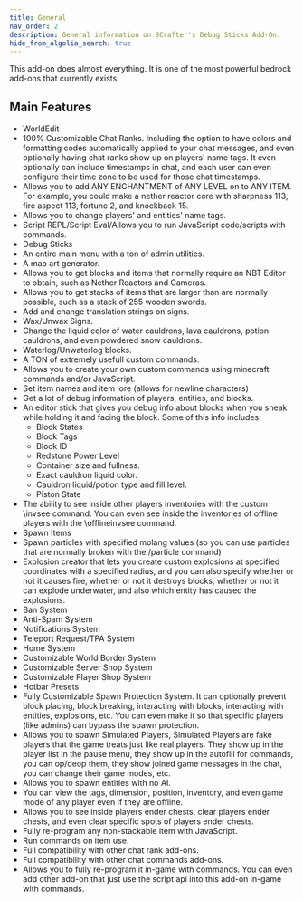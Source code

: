 ```yaml
---
title: General
nav_order: 2
description: General information on 8Crafter's Debug Sticks Add-On.
hide_from_algolia_search: true
---
```


This add-on does almost everything. It is one of the most powerful bedrock add-ons that currently exists.

## Main Features

-   WorldEdit
-   100% Customizable Chat Ranks. Including the option to have colors and formatting codes automatically applied to your chat messages, and even optionally having chat ranks show up on players' name tags. It even optionally can include timestamps in chat, and each user can even configure their time zone to be used for those chat timestamps.
-   Allows you to add ANY ENCHANTMENT of ANY LEVEL on to ANY ITEM. For example, you could make a nether reactor core with sharpness 113, fire aspect 113, fortune 2, and knockback 15.
-   Allows you to change players' and entities' name tags.
-   Script REPL/Script Eval/Allows you to run JаvaScript code/scripts with commands.
-   Debug Sticks
-   An entire main menu with a ton of admin utilities.
-   A map art generator.
-   Allows you to get blocks and items that normally require an NBT Editor to obtain, such as Nether Reactors and Cameras.
-   Allows you to get stacks of items that are larger than are normally possible, such as a stack of 255 wooden swords.
-   Add and change translation strings on signs.
-   Wax/Unwax Signs.
-   Change the liquid color of water cauldrons, lava cauldrons, potion cauldrons, and even powdered snow cauldrons.
-   Waterlog/Unwaterlog blocks.
-   A TON of extremely usefull custom commands.
-   Allows you to create your own custom commands using minecraft commands and/or JаvaScript.
-   Set item names and item lore (allows for newline characters)
-   Get a lot of debug information of players, entities, and blocks.
-   An editor stick that gives you debug info about blocks when you sneak while holding it and facing the block. Some of this info includes:
    -   Block States
    -   Block Tags
    -   Block ID
    -   Redstone Power Level
    -   Container size and fullness.
    -   Exact cauldron liquid color.
    -   Cauldron liquid/potion type and fill level.
    -   Piston State
-   The ability to see inside other players inventories with the custom \\invsee command. You can even see inside the inventories of offline players with the \\offlineinvsee command.
-   Spawn Items
-   Spawn particles with specified molang values (so you can use particles that are normally broken with the /particle command)
-   Explosion creator that lets you create custom explosions at specified coordinates with a specified radius, and you can also specify whether or not it causes fire, whether or not it destroys blocks, whether or not it can explode underwater, and also which entity has caused the explosions.
-   Ban System
-   Anti-Spam System
-   Notifications System
-   Teleport Request/TPA System
-   Home System
-   Customizable World Border System
-   Customizable Server Shop System
-   Customizable Player Shop System
-   Hotbar Presets
-   Fully Customizable Spawn Protection System. It can optionally prevent block placing, block breaking, interacting with blocks, interacting with entities, explosions, etc. You can even make it so that specific players (like admins) can bypass the spawn protection.
-   Allows you to spawn Simulated Players, Simulated Players are fake players that the game treats just like real players. They show up in the player list in the pause menu, they show up in the autofill for commands, you can op/deop them, they show joined game messages in the chat, you can change their game modes, etc.
-   Allows you to spawn entities with no AI.
-   You can view the tags, dimension, position, inventory, and even game mode of any player even if they are offline.
-   Allows you to see inside players ender chests, clear players ender chests, and even clear specific spots of players ender chests.
-   Fully re-program any non-stackable item with JаvaScript.
-   Run commands on item use.
-   Full compatibility with other chat rank add-ons.
-   Full compatibility with other chat commands add-ons.
-   Allows you to fully re-program it in-game with commands. You can even add other add-on that just use the script api into this add-on in-game with commands.
